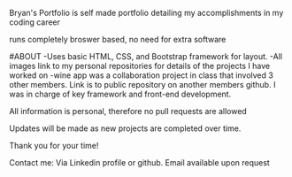 Bryan's Portfolio is self made portfolio detailing my accomplishments in my coding career

runs completely broswer based, no need for extra software

#ABOUT
-Uses basic HTML, CSS, and Bootstrap framework for layout.
-All images link to my personal repositories for details of the projects I have worked on
-wine app was a collaboration project in class that involved 3 other members. Link is to public repository on another members github. I was in charge of key framework and front-end development.

All information is personal, therefore no pull requests are allowed

Updates will be made as new projects are completed over time.

Thank you for your time!

Contact me: Via Linkedin profile or github. Email available upon request